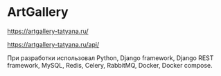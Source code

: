 # ArtGallery
https://artgallery-tatyana.ru/

https://artgallery-tatyana.ru/api/

При разработки использовал Python, Django framework, Django REST framework, MySQL, Redis, Celery, RabbitMQ, Docker, Docker compose. 
